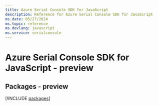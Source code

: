 ```yaml
---
title: Azure Serial Console SDK for JavaScript
description: Reference for Azure Serial Console SDK for JavaScript
ms.date: 05/27/2024
ms.topic: reference
ms.devlang: javascript
ms.service: serialconsole
---
```

# Azure Serial Console SDK for JavaScript - preview
## Packages - preview
[!INCLUDE [packages](serial-console-index.md)]